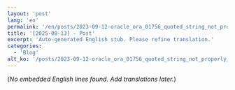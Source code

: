 ```yaml
---
layout: 'post'
lang: 'en'
permalink: '/en/posts/2023-09-12-oracle_ora_01756_quoted_string_not_properly_terminated/'
title: '[2025-08-13] - Post'
excerpt: 'Auto-generated English stub. Please refine translation.'
categories:
  - 'Blog'
alt_ko: '/posts/2023-09-12-oracle_ora_01756_quoted_string_not_properly_terminated/'
---
```


(*No embedded English lines found. Add translations later.*)
